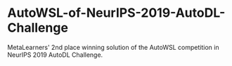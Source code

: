 # AutoWSL-of-NeurIPS-2019-AutoDL-Challenge
MetaLearners' 2nd place winning solution of the AutoWSL competition in NeurIPS 2019 AutoDL Challenge. 
